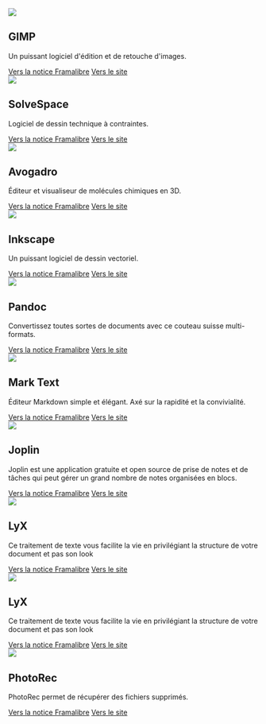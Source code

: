 
  <article class="framalibre-notice">
    <div>
      <img src="https://framalibre.org/images/logo/GIMP.png">
    </div>
    <div>
      <h2>GIMP</h2>
      <p>Un puissant logiciel d'édition et de retouche d'images.</p>
      <div>
        <a href="https://framalibre.org/notices/gimp.html">Vers la notice Framalibre</a>
        <a href="https://www.gimp.org/">Vers le site</a>
      </div>
    </div>
  </article>
  
  <article class="framalibre-notice">
    <div>
      <img src="https://framalibre.org/images/logo/SolveSpace.png">
    </div>
    <div>
      <h2>SolveSpace</h2>
      <p>Logiciel de dessin technique à contraintes.</p>
      <div>
        <a href="https://framalibre.org/notices/solvespace.html">Vers la notice Framalibre</a>
        <a href="http://solvespace.com/index.pl">Vers le site</a>
      </div>
    </div>
  </article>

  <article class="framalibre-notice">
    <div>
      <img src="https://framalibre.org/images/logo/Avogadro.png">
    </div>
    <div>
      <h2>Avogadro</h2>
      <p>Éditeur et visualiseur de molécules chimiques en 3D.</p>
      <div>
        <a href="https://framalibre.org/notices/avogadro.html">Vers la notice Framalibre</a>
        <a href="https://avogadro.cc/">Vers le site</a>
      </div>
    </div>
  </article>

  <article class="framalibre-notice">
    <div>
      <img src="https://framalibre.org/images/logo/Inkscape.png">
    </div>
    <div>
      <h2>Inkscape</h2>
      <p>Un puissant logiciel de dessin vectoriel.</p>
      <div>
        <a href="https://framalibre.org/notices/inkscape.html">Vers la notice Framalibre</a>
        <a href="https://inkscape.org/fr/">Vers le site</a>
      </div>
    </div>
  </article>

  <article class="framalibre-notice">
    <div>
      <img src="https://framalibre.org/images/logo/Pandoc.png">
    </div>
    <div>
      <h2>Pandoc</h2>
      <p>Convertissez toutes sortes de documents avec ce couteau suisse multi-formats.</p>
      <div>
        <a href="https://framalibre.org/notices/pandoc.html">Vers la notice Framalibre</a>
        <a href="http://pandoc.org">Vers le site</a>
      </div>
    </div>
  </article>

  <article class="framalibre-notice">
    <div>
      <img src="https://framalibre.org/images/logo/Mark%20Text.png">
    </div>
    <div>
      <h2>Mark Text</h2>
      <p>Éditeur Markdown simple et élégant. Axé sur la rapidité et la convivialité.</p>
      <div>
        <a href="https://framalibre.org/notices/mark-text.html">Vers la notice Framalibre</a>
        <a href="https://github.com/marktext/marktext">Vers le site</a>
      </div>
    </div>
  </article>

  <article class="framalibre-notice">
    <div>
      <img src="https://framalibre.org/images/logo/Joplin.svg">
    </div>
    <div>
      <h2>Joplin</h2>
      <p>Joplin est une application gratuite et open source de prise de notes et de tâches qui peut gérer un grand nombre de notes organisées en blocs.</p>
      <div>
        <a href="https://framalibre.org/notices/joplin.html">Vers la notice Framalibre</a>
        <a href="https://joplinapp.org/">Vers le site</a>
      </div>
    </div>
  </article>

  <article class="framalibre-notice">
    <div>
      <img src="https://framalibre.org/images/logo/LyX.png">
    </div>
    <div>
      <h2>LyX</h2>
      <p>Ce traitement de texte vous facilite la vie en privilégiant la structure de votre document et pas son look</p>
      <div>
        <a href="https://framalibre.org/notices/lyx.html">Vers la notice Framalibre</a>
        <a href="https://www.lyx.org/WebFr.Home">Vers le site</a>
      </div>
    </div>
  </article>

  <article class="framalibre-notice">
    <div>
      <img src="https://framalibre.org/images/logo/LyX.png">
    </div>
    <div>
      <h2>LyX</h2>
      <p>Ce traitement de texte vous facilite la vie en privilégiant la structure de votre document et pas son look</p>
      <div>
        <a href="https://framalibre.org/notices/lyx.html">Vers la notice Framalibre</a>
        <a href="https://www.lyx.org/WebFr.Home">Vers le site</a>
      </div>
    </div>
  </article>

  <article class="framalibre-notice">
    <div>
      <img src="https://framalibre.org/images/logo/PhotoRec.png">
    </div>
    <div>
      <h2>PhotoRec</h2>
      <p>PhotoRec permet de récupérer des fichiers supprimés.</p>
      <div>
        <a href="https://framalibre.org/notices/photorec.html">Vers la notice Framalibre</a>
        <a href="https://www.cgsecurity.org/wiki/PhotoRec_FR">Vers le site</a>
      </div>
    </div>
  </article>
